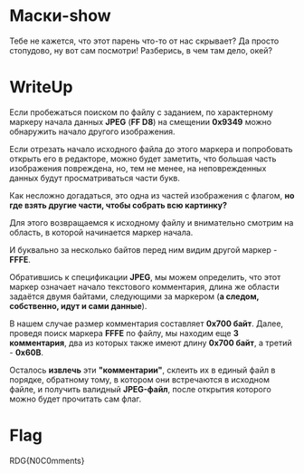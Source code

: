 # Маски-show
Тебе не кажется, что этот парень что-то от нас скрывает? Да просто стопудово, ну вот сам посмотри! Разберись, в чем там дело, окей?
# WriteUp
Если пробежаться поиском по файлу с заданием, по характерному маркеру начала данных **JPEG** (**FF D8**) на смещении **0x9349** можно обнаружить начало другого изображения. 

Если отрезать начало исходного файла до этого маркера и попробовать открыть его в редакторе, можно будет заметить, что большая часть изображения повреждена, но, тем не менее, на неповрежденных данных будут просматриваться части букв. 

Как несложно догадаться, это одна из частей изображения с флагом, **но где взять другие части, чтобы собрать всю картинку?**

Для этого возвращаемся к исходному файлу и внимательно смотрим на область, в которой начинается маркер начала. 

И буквально за несколько байтов перед ним видим другой маркер - **FFFE**. 

Обратившись к спецификации **JPEG**, мы можем определить, что этот маркер означает начало текстового комментария, длина же области задаётся двумя байтами, следующими за маркером (**а следом, собственно, идут и сами данные**).

В нашем случае размер комментария составляет **0x700 байт**. Далее, проведя поиск маркера **FFFE** по файлу, мы находим еще **3 комментария**, два из которых также имеют длину **0x700 байт**, а третий - **0x60B**. 

Осталось **извлечь** эти **"комментарии"**, склеить их в единый файл в порядке, обратному тому, в котором они встречаются в исходном файле, и получить валидный **JPEG-файл**, после открытия которого можно будет прочитать сам флаг.

# Flag
RDG{N0C0mments}